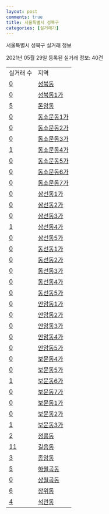 ```yaml
---
layout: post
comments: true
title: 서울특별시 성북구
categories: [실거래가]
---
```


서울특별시 성북구 실거래 정보

2021년 05월 29일 등록된 실거래 정보: 40건


<table>
  <tr>
    <td>실거래 수</td>
    <td>지역</td>
  </tr>

  
  <tr>
    <td><a href="1129010100.html">0</a></td>
    <td><a href="1129010100.html">성북동</a></td>
  </tr>
    

  <tr>
    <td><a href="1129010200.html">0</a></td>
    <td><a href="1129010200.html">성북동1가</a></td>
  </tr>
    

  <tr>
    <td><a href="1129010300.html">5</a></td>
    <td><a href="1129010300.html">돈암동</a></td>
  </tr>
    

  <tr>
    <td><a href="1129010400.html">0</a></td>
    <td><a href="1129010400.html">동소문동1가</a></td>
  </tr>
    

  <tr>
    <td><a href="1129010500.html">0</a></td>
    <td><a href="1129010500.html">동소문동2가</a></td>
  </tr>
    

  <tr>
    <td><a href="1129010600.html">0</a></td>
    <td><a href="1129010600.html">동소문동3가</a></td>
  </tr>
    

  <tr>
    <td><a href="1129010700.html">1</a></td>
    <td><a href="1129010700.html">동소문동4가</a></td>
  </tr>
    

  <tr>
    <td><a href="1129010800.html">0</a></td>
    <td><a href="1129010800.html">동소문동5가</a></td>
  </tr>
    

  <tr>
    <td><a href="1129010900.html">0</a></td>
    <td><a href="1129010900.html">동소문동6가</a></td>
  </tr>
    

  <tr>
    <td><a href="1129011000.html">0</a></td>
    <td><a href="1129011000.html">동소문동7가</a></td>
  </tr>
    

  <tr>
    <td><a href="1129011100.html">0</a></td>
    <td><a href="1129011100.html">삼선동1가</a></td>
  </tr>
    

  <tr>
    <td><a href="1129011200.html">0</a></td>
    <td><a href="1129011200.html">삼선동2가</a></td>
  </tr>
    

  <tr>
    <td><a href="1129011300.html">0</a></td>
    <td><a href="1129011300.html">삼선동3가</a></td>
  </tr>
    

  <tr>
    <td><a href="1129011400.html">1</a></td>
    <td><a href="1129011400.html">삼선동4가</a></td>
  </tr>
    

  <tr>
    <td><a href="1129011500.html">0</a></td>
    <td><a href="1129011500.html">삼선동5가</a></td>
  </tr>
    

  <tr>
    <td><a href="1129011600.html">0</a></td>
    <td><a href="1129011600.html">동선동1가</a></td>
  </tr>
    

  <tr>
    <td><a href="1129011700.html">0</a></td>
    <td><a href="1129011700.html">동선동2가</a></td>
  </tr>
    

  <tr>
    <td><a href="1129011800.html">0</a></td>
    <td><a href="1129011800.html">동선동3가</a></td>
  </tr>
    

  <tr>
    <td><a href="1129011900.html">0</a></td>
    <td><a href="1129011900.html">동선동4가</a></td>
  </tr>
    

  <tr>
    <td><a href="1129012000.html">0</a></td>
    <td><a href="1129012000.html">동선동5가</a></td>
  </tr>
    

  <tr>
    <td><a href="1129012100.html">0</a></td>
    <td><a href="1129012100.html">안암동1가</a></td>
  </tr>
    

  <tr>
    <td><a href="1129012200.html">0</a></td>
    <td><a href="1129012200.html">안암동2가</a></td>
  </tr>
    

  <tr>
    <td><a href="1129012300.html">0</a></td>
    <td><a href="1129012300.html">안암동3가</a></td>
  </tr>
    

  <tr>
    <td><a href="1129012400.html">0</a></td>
    <td><a href="1129012400.html">안암동4가</a></td>
  </tr>
    

  <tr>
    <td><a href="1129012500.html">0</a></td>
    <td><a href="1129012500.html">안암동5가</a></td>
  </tr>
    

  <tr>
    <td><a href="1129012600.html">0</a></td>
    <td><a href="1129012600.html">보문동4가</a></td>
  </tr>
    

  <tr>
    <td><a href="1129012700.html">0</a></td>
    <td><a href="1129012700.html">보문동5가</a></td>
  </tr>
    

  <tr>
    <td><a href="1129012800.html">1</a></td>
    <td><a href="1129012800.html">보문동6가</a></td>
  </tr>
    

  <tr>
    <td><a href="1129012900.html">0</a></td>
    <td><a href="1129012900.html">보문동7가</a></td>
  </tr>
    

  <tr>
    <td><a href="1129013000.html">0</a></td>
    <td><a href="1129013000.html">보문동1가</a></td>
  </tr>
    

  <tr>
    <td><a href="1129013100.html">0</a></td>
    <td><a href="1129013100.html">보문동2가</a></td>
  </tr>
    

  <tr>
    <td><a href="1129013200.html">1</a></td>
    <td><a href="1129013200.html">보문동3가</a></td>
  </tr>
    

  <tr>
    <td><a href="1129013300.html">2</a></td>
    <td><a href="1129013300.html">정릉동</a></td>
  </tr>
    

  <tr>
    <td><a href="1129013400.html">11</a></td>
    <td><a href="1129013400.html">길음동</a></td>
  </tr>
    

  <tr>
    <td><a href="1129013500.html">3</a></td>
    <td><a href="1129013500.html">종암동</a></td>
  </tr>
    

  <tr>
    <td><a href="1129013600.html">5</a></td>
    <td><a href="1129013600.html">하월곡동</a></td>
  </tr>
    

  <tr>
    <td><a href="1129013700.html">0</a></td>
    <td><a href="1129013700.html">상월곡동</a></td>
  </tr>
    

  <tr>
    <td><a href="1129013800.html">6</a></td>
    <td><a href="1129013800.html">장위동</a></td>
  </tr>
    

  <tr>
    <td><a href="1129013900.html">4</a></td>
    <td><a href="1129013900.html">석관동</a></td>
  </tr>
    


</table>
    